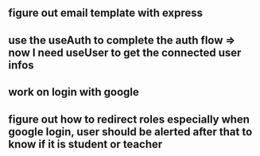 ## figure out email template with express


## use the useAuth to complete the auth flow => now I need useUser to get the connected user infos
## work on login with google


## figure out how to redirect roles especially when google login, user should be alerted after that to know if it is student or teacher